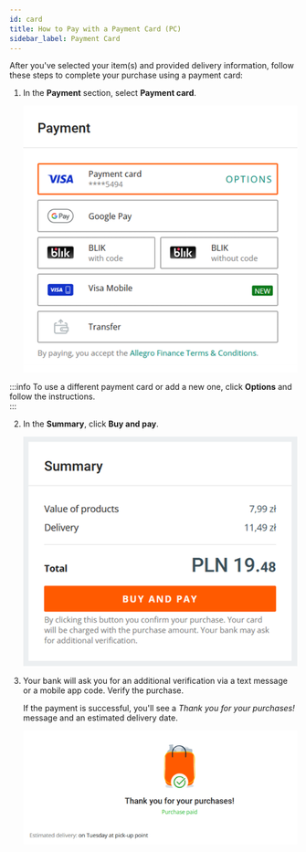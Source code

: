 ```yaml
---
id: card
title: How to Pay with a Payment Card (PC)
sidebar_label: Payment Card
---
```


After you've selected your item(s) and provided delivery information, follow these steps to complete your purchase using a payment card:

1. In the **Payment** section, select **Payment card**.

    ![Card payment option](<Card payment option.png>)

:::info
To use a different payment card or add a new one, click **Options** and follow the instructions.  
:::

2. In the **Summary**, click **Buy and pay**. 

    ![Summary: Buy and pay](<Summary - Buy and pay.png>)

3. Your bank will ask you for an additional verification via a text message or a mobile app code. Verify the purchase.

    If the payment is successful, you'll see a *Thank you for your purchases!* message and an estimated delivery date.

    ![Thank you for your purchases message](<Thank you for your purchases message2.png>)
